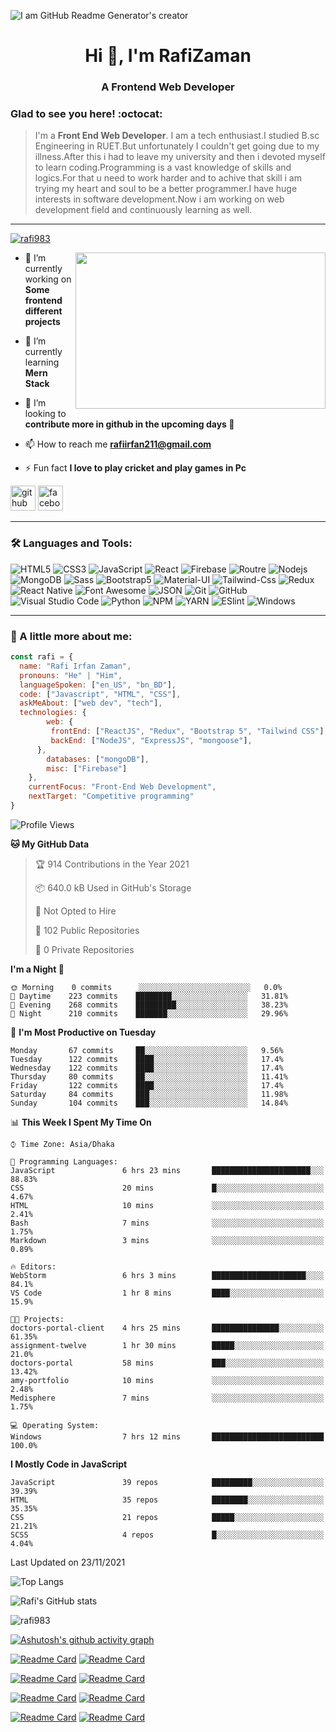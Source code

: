 
![I am GitHub Readme Generator's creator](https://richestsoft.com/blog/wp-content/uploads/2019/04/web-development-banner.jpg)

<h1 align="center">Hi 👋, I'm RafiZaman</h1>
<h3 align="center">A Frontend Web Developer</h3>

### Glad to see you here! :octocat:

> I'm a **Front End Web Developer**. I am a tech enthusiast.I studied B.sc Engineering in RUET.But unfortunately I couldn't get going due to my illness.After this i had to leave my university and then i devoted myself to learn coding.Programming is a vast knowledge of skills and logics.For that u need to work harder and to achive that skill i am trying my heart and soul to be a better programmer.I have huge interests in software development.Now i am working on web development field and continuously learning as well.
---

<p align="left"> <a href="https://github.com/ryo-ma/github-profile-trophy"><img src="https://github-profile-trophy.vercel.app/?username=rafi983" alt="rafi983" /></a> </p>


<img align="right" height="250" width="400" src="https://cdn.dribbble.com/users/1162077/screenshots/4649464/skatter-programmer.gif">

- 🔭 I’m currently working on **Some frontend different projects**

- 🌱 I’m currently learning **Mern Stack**

- 👯 I’m looking to **contribute more in github in the upcoming days 🤣**

- 📫 How to reach me **rafiirfan211@gmail.com**

- ⚡ Fun fact **I love to play cricket and play games in Pc**

[<img src='https://cdn.jsdelivr.net/npm/simple-icons@3.0.1/icons/github.svg' alt='github' height='40'>](https://github.com/rafi983)  [<img src='https://cdn.jsdelivr.net/npm/simple-icons@3.0.1/icons/facebook.svg' alt='facebook' height='40'>](https://www.facebook.com/rafi983)  



---


### 🛠 Languages and Tools:

![HTML5](https://img.shields.io/badge/-HTML5-000000?style=flat&logo=html5&logoColor=ffffff&labelColor=E34F26)
![CSS3](https://img.shields.io/badge/-CSS3-000000?style=flat&logo=css3&logoColor=ffffff&labelColor=1572B6)
![JavaScript](https://img.shields.io/badge/-JavaScript-000000?style=flat&logo=javascript)
![React](https://img.shields.io/badge/-React-000000?style=flat&logo=react)
![Firebase](https://img.shields.io/badge/-firebase-000000?style=flat&logo=firebase)
![Routre](https://img.shields.io/badge/-Router-000000?style=flat&logo=react-router)
![Nodejs](https://img.shields.io/badge/-Nodejs-000000?style=flat&logo=Node.js)
![MongoDB](https://img.shields.io/badge/-MongoDB-000000?style=flat&logo=mongodb&labelColor=ffffff)
![Sass](https://img.shields.io/badge/-SCSS-000000?style=flat&logo=sass&logoColor=ffffff&labelColor=%23CC6699)
![Bootstrap5](https://img.shields.io/badge/-Bootstrap%205-000000?style=flat&logo=bootstrap&logoColor=ffffff&labelColor=563D7C)
![Material-UI](https://img.shields.io/badge/-Material%20UI-000000?style=flat&logo=Material%20UI&logoColor=ffffff&labelColor=0081CB)
![Tailwind-Css](https://img.shields.io/badge/-Tailwind%20CSS-000000?style=flat&logo=tailwindcss&logoColor=ffffff&labelColor=0081CB)
![Redux](https://img.shields.io/badge/-Redux-000000?style=flat&logo=redux&logoColor=764ABC&labelColor=ffffff)
![React Native](https://img.shields.io/badge/-React%20Native-000000?style=flat&logo=react&labelColor=000000)
![Font Awesome](https://img.shields.io/badge/-font%20awesome-000000?style=flat&logo=font-awesome&logoColor=339AF0&labelColor=ffffff)
![JSON](https://img.shields.io/badge/-JSON-000000?style=flat&logo=JSON&logoColor=000000&labelColor=ffffff)
![Git](https://img.shields.io/badge/-Git-000000?style=flat&logo=git&logoColor=F05032&labelColor=ffffff)
![GitHub](https://img.shields.io/badge/-GitHub-000000?style=flat&logo=github&logoColor=000000&labelColor=ffffff)
![Visual Studio Code](https://img.shields.io/badge/-VSCode-000000?style=flat&logo=visual-studio-code&labelColor=007ACC)
![Python](https://img.shields.io/badge/-Python-000000?style=flat&logo=python&logoColor=ffffff&labelColor=563D7C)
![NPM](https://img.shields.io/badge/-npm-000000?style=flat&logo=npm&labelColor=ffffff)
![YARN](https://img.shields.io/badge/-yarn-000000?style=flat&logo=yarn)
![ESlint](https://img.shields.io/badge/-ESlint-000000?style=flat&logo=ESlint&labelColor=4B32C3)
![Windows](https://img.shields.io/badge/-Windows-000000?style=flat&logo=windows&logoColor=ffffff&labelColor=0078D6)


---



### :boy: A little more about me:

```javascript
const rafi = {
  name: "Rafi Irfan Zaman",
  pronouns: "He" | "Him",
  languageSpoken: ["en_US", "bn_BD"],
  code: ["Javascript", "HTML", "CSS"],
  askMeAbout: ["web dev", "tech"],
  technologies: {
        web: {
         frontEnd: ["ReactJS", "Redux", "Bootstrap 5", "Tailwind CSS"],
         backEnd: ["NodeJS", "ExpressJS", "mongoose"],
      },
        databases: ["mongoDB"],
        misc: ["Firebase"]
    },
    currentFocus: "Front-End Web Development",
    nextTarget: "Competitive programming"
}
```

<!--START_SECTION:waka-->
![Profile Views](http://img.shields.io/badge/Profile%20Views-19-blue)

**🐱 My GitHub Data** 

> 🏆 914 Contributions in the Year 2021
 > 
> 📦 640.0 kB Used in GitHub's Storage 
 > 
> 🚫 Not Opted to Hire
 > 
> 📜 102 Public Repositories 
 > 
> 🔑 0 Private Repositories  
 > 
**I'm a Night 🦉** 

```text
🌞 Morning    0 commits      ░░░░░░░░░░░░░░░░░░░░░░░░░   0.0% 
🌆 Daytime    223 commits    ████████░░░░░░░░░░░░░░░░░   31.81% 
🌃 Evening    268 commits    █████████░░░░░░░░░░░░░░░░   38.23% 
🌙 Night      210 commits    ███████░░░░░░░░░░░░░░░░░░   29.96%

```
📅 **I'm Most Productive on Tuesday** 

```text
Monday       67 commits     ██░░░░░░░░░░░░░░░░░░░░░░░   9.56% 
Tuesday      122 commits    ████░░░░░░░░░░░░░░░░░░░░░   17.4% 
Wednesday    122 commits    ████░░░░░░░░░░░░░░░░░░░░░   17.4% 
Thursday     80 commits     ██░░░░░░░░░░░░░░░░░░░░░░░   11.41% 
Friday       122 commits    ████░░░░░░░░░░░░░░░░░░░░░   17.4% 
Saturday     84 commits     ███░░░░░░░░░░░░░░░░░░░░░░   11.98% 
Sunday       104 commits    ███░░░░░░░░░░░░░░░░░░░░░░   14.84%

```


📊 **This Week I Spent My Time On** 

```text
⌚︎ Time Zone: Asia/Dhaka

💬 Programming Languages: 
JavaScript               6 hrs 23 mins       ██████████████████████░░░   88.83% 
CSS                      20 mins             █░░░░░░░░░░░░░░░░░░░░░░░░   4.67% 
HTML                     10 mins             ░░░░░░░░░░░░░░░░░░░░░░░░░   2.41% 
Bash                     7 mins              ░░░░░░░░░░░░░░░░░░░░░░░░░   1.75% 
Markdown                 3 mins              ░░░░░░░░░░░░░░░░░░░░░░░░░   0.89%

🔥 Editors: 
WebStorm                 6 hrs 3 mins        █████████████████████░░░░   84.1% 
VS Code                  1 hr 8 mins         ████░░░░░░░░░░░░░░░░░░░░░   15.9%

🐱‍💻 Projects: 
doctors-portal-client    4 hrs 25 mins       ███████████████░░░░░░░░░░   61.35% 
assignment-twelve        1 hr 30 mins        █████░░░░░░░░░░░░░░░░░░░░   21.0% 
doctors-portal           58 mins             ███░░░░░░░░░░░░░░░░░░░░░░   13.42% 
amy-portfolio            10 mins             ░░░░░░░░░░░░░░░░░░░░░░░░░   2.48% 
Medisphere               7 mins              ░░░░░░░░░░░░░░░░░░░░░░░░░   1.75%

💻 Operating System: 
Windows                  7 hrs 12 mins       █████████████████████████   100.0%

```

**I Mostly Code in JavaScript** 

```text
JavaScript               39 repos            █████████░░░░░░░░░░░░░░░░   39.39% 
HTML                     35 repos            ████████░░░░░░░░░░░░░░░░░   35.35% 
CSS                      21 repos            █████░░░░░░░░░░░░░░░░░░░░   21.21% 
SCSS                     4 repos             █░░░░░░░░░░░░░░░░░░░░░░░░   4.04%

```



 Last Updated on 23/11/2021
<!--END_SECTION:waka-->


![Top Langs](https://github-readme-stats.vercel.app/api/top-langs/?username=rafi983&card_width=500&theme=vision-friendly-dark)

![Rafi's GitHub stats](https://github-readme-stats.vercel.app/api?username=rafi983&show_icons=true&theme=vision-friendly-dark)

<p><img align="center" src="https://github-readme-streak-stats.herokuapp.com/?user=rafi983&theme=vision-friendly-dark" alt="rafi983" /></p>

[![Ashutosh's github activity graph](https://stormy-falls-37351.herokuapp.com/graph?username=rafi983)](https://github.com/rafi983/github-readme-activity-graph)



[![Readme Card](https://github-readme-stats.vercel.app/api/pin/?username=rafi983&repo=FancySlider&theme=omni)](https://github.com/rafi983/FancySlider)
[![Readme Card](https://github-readme-stats.vercel.app/api/pin/?username=rafi983&repo=Tic-Tac-Toe&theme=omni)](https://github.com/rafi983/Tic-Tac-Toe)

[![Readme Card](https://github-readme-stats.vercel.app/api/pin/?username=rafi983&repo=Hungry-Monster&theme=omni)](https://github.com/rafi983/Hungry-Monster)
[![Readme Card](https://github-readme-stats.vercel.app/api/pin/?username=rafi983&repo=WeatherApp-Js&theme=omni)](https://github.com/rafi983/WeatherApp-Js)


[![Readme Card](https://github-readme-stats.vercel.app/api/pin/?username=rafi983&repo=Natours&theme=omni)](https://github.com/rafi983/Natours)
[![Readme Card](https://github-readme-stats.vercel.app/api/pin/?username=rafi983&repo=Glassmorphism-Calculator&theme=omni)](https://github.com/rafi983/Glassmorphism-Calculator)

[![Readme Card](https://github-readme-stats.vercel.app/api/pin/?username=rafi983&repo=Backroads-site&theme=omni)](https://github.com/rafi983/Backroads-site)
[![Readme Card](https://github-readme-stats.vercel.app/api/pin/?username=rafi983&repo=Tea-station&theme=omni)](https://github.com/rafi983/Tea-station)

